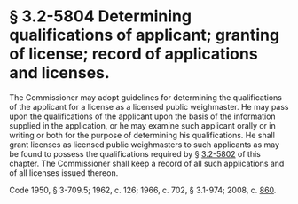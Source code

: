 # § 3.2-5804 Determining qualifications of applicant; granting of license; record of applications and licenses.

<p>The Commissioner may adopt guidelines for determining the qualifications of the applicant for a license as a licensed public weighmaster. He may pass upon the qualifications of the applicant upon the basis of the information supplied in the application, or he may examine such applicant orally or in writing or both for the purpose of determining his qualifications. He shall grant licenses as licensed public weighmasters to such applicants as may be found to possess the qualifications required by § <a href='http://law.lis.virginia.gov/vacode/3.2-5802/'>3.2-5802</a> of this chapter. The Commissioner shall keep a record of all such applications and of all licenses issued thereon.</p><p>Code 1950, § 3-709.5; 1962, c. 126; 1966, c. 702, § 3.1-974; 2008, c. <a href='http://lis.virginia.gov/cgi-bin/legp604.exe?081+ful+CHAP0860'>860</a>.</p>